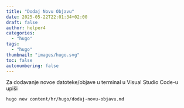 ```yaml
---
title: "Dodaj Novu Objavu"
date: 2025-05-22T22:01:34+02:00
draft: false
author: helper4
categories:
  - "hugo"
tags:
  - "hugo"
thumbnail: "images/hugo.svg"
toc: false
autonumbering: false
---
```


Za dodavanje novoe datoteke/objave u terminal u Visual Studio Code-u upiši

```bash
hugo new content/hr/hugo/dodaj-novu-objavu.md

```
